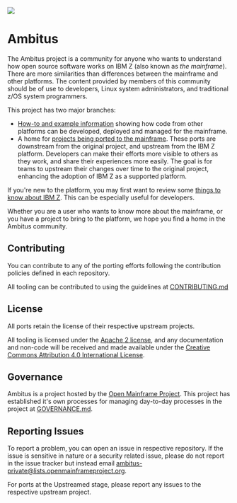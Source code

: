 ![](https://github.com/openmainframeproject/artwork/blob/master/projects/ambitus/ambitus-color.svg)

# Ambitus
The Ambitus project is a community for anyone who wants to understand how open source
software works on IBM Z (also known as _the mainframe_).  There are more similarities
than differences between the mainframe and other platforms.  The content provided
by members of this community should be of use to developers, Linux system
administrators, and traditional z/OS system programmers.

This project has two major branches:
- [How-to and example information](./how_to.md) showing how code from other platforms
  can be developed, deployed and managed for the mainframe.
- A home for [projects being ported to the mainframe](./ported_projects.md).  These
  ports are downstream from the original project, and upstream from the IBM Z platform.
  Developers can make their efforts more visible to others as they work, and share
  their experiences more easily.  The goal is for teams to upstream their changes over
  time to the original project, enhancing the adoption of IBM Z as a supported platform.

If you're new to the platform, you may first want to review
some [things to know about IBM Z](./things_to_know.md).  This can be especially useful
for developers.

Whether you are a user who wants to know more about the mainframe, or you have a project
to bring to the platform, we hope you find a home in the Ambitus community.

## Contributing
You can contribute to any of the porting efforts following the contribution policies defined in each repository.

All tooling can be contributed to using the guidelines at [CONTRIBUTING.md](CONTRIBUTING.md)

## License
All ports retain the license of their respective upstream projects.

All tooling is licensed under the [Apache 2 license](https://spdx.org/licenses/Apache-2.0.html), and any documentation and non-code will be received and made available under the [Creative Commons Attribution 4.0 International License](http://creativecommons.org/licenses/by/4.0/).

## Governance
Ambitus is a project hosted by the [Open Mainframe Project](https://openmainframeproject.org). This project has established it's own processes for managing day-to-day processes in the project at [GOVERNANCE.md](GOVERNANCE.md).

## Reporting Issues
To report a problem, you can open an issue in respective repository. If the issue is sensitive in nature or a security related issue, please do not report in the issue tracker but instead email ambitus-private@lists.openmainframeproject.org.

For ports at the Upstreamed stage, please report any issues to the respective upstream project.
